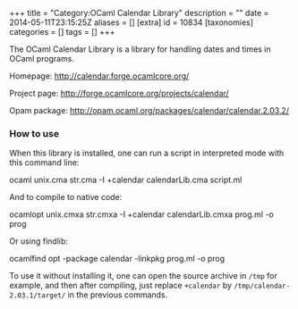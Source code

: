 +++
title = "Category:OCaml Calendar Library"
description = ""
date = 2014-05-11T23:15:25Z
aliases = []
[extra]
id = 10834
[taxonomies]
categories = []
tags = []
+++

The OCaml Calendar Library is a library for handling dates and times in OCaml programs.

Homepage: http://calendar.forge.ocamlcore.org/

Project page: http://forge.ocamlcore.org/projects/calendar/

Opam package: http://opam.ocaml.org/packages/calendar/calendar.2.03.2/


###  How to use 


When this library is installed, one can run a script in interpreted mode with this command line:

 ocaml unix.cma str.cma -I +calendar calendarLib.cma script.ml

And to compile to native code:

 ocamlopt unix.cmxa str.cmxa -I +calendar calendarLib.cmxa prog.ml -o prog

Or using findlib:

 ocamlfind opt -package calendar -linkpkg prog.ml -o prog

To use it without installing it, one can open the source archive in <code>/tmp</code> for example, and then after compiling, just replace <code>+calendar</code> by <code>/tmp/calendar-2.03.1/target/</code> in the previous commands.

